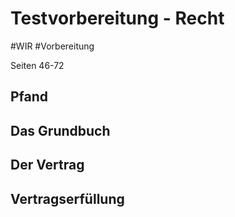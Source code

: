 # Testvorbereitung - Recht
#WIR #Vorbereitung 

Seiten 46-72

## Pfand



## Das Grundbuch

## Der Vertrag

## Vertragserfüllung

